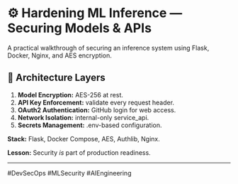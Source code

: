 # ⚙️ Hardening ML Inference — Securing Models & APIs

A practical walkthrough of securing an inference system using Flask, Docker, Nginx, and AES encryption.

## 🧱 Architecture Layers
1. **Model Encryption:** AES-256 at rest.
2. **API Key Enforcement:** validate every request header.
3. **OAuth2 Authentication:** GitHub login for web access.
4. **Network Isolation:** internal-only service_api.
5. **Secrets Management:** .env-based configuration.

**Stack:** Flask, Docker Compose, AES, Authlib, Nginx.

**Lesson:** Security *is* part of production readiness.

---
#DevSecOps #MLSecurity #AIEngineering
